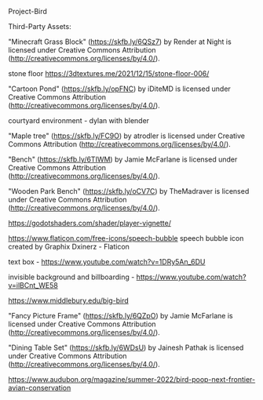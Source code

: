 Project-Bird 

Third-Party Assets:

"Minecraft Grass Block" (https://skfb.ly/6QSz7) by Render at Night is licensed under Creative Commons Attribution (http://creativecommons.org/licenses/by/4.0/).

stone floor https://3dtextures.me/2021/12/15/stone-floor-006/

"Cartoon Pond" (https://skfb.ly/opFNC) by iDiteMD is licensed under Creative Commons Attribution (http://creativecommons.org/licenses/by/4.0/).

courtyard environment - dylan with blender

"Maple tree" (https://skfb.ly/FC9O) by atrodler is licensed under Creative Commons Attribution (http://creativecommons.org/licenses/by/4.0/).

"Bench" (https://skfb.ly/6TIWM) by Jamie McFarlane is licensed under Creative Commons Attribution (http://creativecommons.org/licenses/by/4.0/).

"Wooden Park Bench" (https://skfb.ly/oCV7C) by TheMadraver is licensed under Creative Commons Attribution (http://creativecommons.org/licenses/by/4.0/).

https://godotshaders.com/shader/player-vignette/

https://www.flaticon.com/free-icons/speech-bubble speech bubble icon created by Graphix Dxinerz - Flaticon

text box - https://www.youtube.com/watch?v=1DRy5An_6DU

invisible background and billboarding - https://www.youtube.com/watch?v=ilBCnt_WE58

https://www.middlebury.edu/big-bird

"Fancy Picture Frame" (https://skfb.ly/6QZpO) by Jamie McFarlane is licensed under Creative Commons Attribution (http://creativecommons.org/licenses/by/4.0/).

"Dining Table Set" (https://skfb.ly/6WDsU) by Jainesh Pathak is licensed under Creative Commons Attribution (http://creativecommons.org/licenses/by/4.0/).

https://www.audubon.org/magazine/summer-2022/bird-poop-next-frontier-avian-conservation
